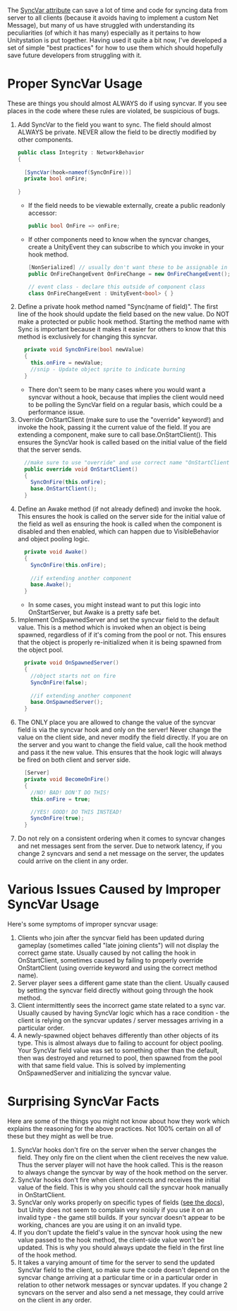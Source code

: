 The [SyncVar attribute](https://docs.unity3d.com/Manual/UNetStateSync.html) can save a lot of time and code for syncing data from server to all clients (because it avoids having to implement a custom Net Message), but many of us have struggled with understanding its peculiarities (of which it has many) especially as it pertains to how Unitystation is put together. Having used it quite a bit now, I've developed a set of simple "best practices" for how to use them which should hopefully save future developers from struggling with it.

# Proper SyncVar Usage
These are things you should almost ALWAYS do if using syncvar. If you see places in the code where these rules are violated, be suspicious of bugs.

1. Add SyncVar to the field you want to sync. The field should almost ALWAYS be private. NEVER allow the field to be directly modified by other components.
    ```csharp
    public class Integrity : NetworkBehavior
    {
      
      [SyncVar(hook=nameof(SyncOnFire))]
      private bool onFire;
      
    }
    ```
    * If the field needs to be viewable externally, create a public readonly accessor:
        ```csharp
        public bool OnFire => onFire;
        ```
    * If other components need to know when the syncvar changes, create a UnityEvent they can subscribe to which you invoke in your hook method.
        ```csharp
        [NonSerialized] // usually don't want these to be assignable in editor
        public OnFireChangeEvent OnFireChange = new OnFireChangeEvent();
        
        // event class - declare this outside of component class
        class OnFireChangeEvent : UnityEvent<bool> { }
        ```
2. Define a private hook method named "Sync(name of field)". The first line of the hook should update the field based on the new value. Do NOT make a protected or public hook method. Starting the method name with Sync is important because it makes it easier for others to know that this method is exclusively for changing this syncvar.
    ```csharp
      private void SyncOnFire(bool newValue)
      {
        this.onFire = newValue;
        //snip - Update object sprite to indicate burning
      }
    ```
    * There don't seem to be many cases where you would want a syncvar without a hook, because that implies the 
   client would need to be polling the SyncVar field on a regular basis, which could be a performance issue.
3. Override OnStartClient (make sure to use the "override" keyword!) and invoke the hook, passing it the current value of the field. If you are extending a component, make sure to call base.OnStartClient(). This ensures the SyncVar hook is called based on the initial value of the field that the server sends.
    ```csharp
      //make sure to use "override" and use correct name "OnStartClient"
      public override void OnStartClient()
      {
        SyncOnFire(this.onFire);
        base.OnStartClient();
      }
    ```
4. Define an Awake method (if not already defined) and invoke the hook. This ensures the hook is called on the server side for the initial value of the field as well as ensuring the hook is called when the component is disabled and then enabled, which can happen due to VisibleBehavior and object pooling logic.
    ```csharp
      private void Awake()
      {
        SyncOnFire(this.onFire);
        
        //if extending another component
        base.Awake();
      }
    ```
    * In some cases, you might instead want to put this logic into OnStartServer, but Awake is a pretty safe bet.
5. Implement OnSpawnedServer and set the syncvar field to the default value. This is a method which is invoked when an object is being spawned, regardless of if it's coming from the pool or not. This ensures that the object is properly re-initialized when it is being spawned from the object pool.
    ```csharp
      private void OnSpawnedServer()
      {
        //object starts not on fire
        SyncOnFire(false);
        
        //if extending another component
        base.OnSpawnedServer();
      }
    ```
5. The ONLY place you are allowed to change the value of the syncvar field is via the syncvar hook and only on the server! Never change the value on the client side, and never modify the field directly. If you are on the server and you want to change the field value, call the hook method and pass it the new value. This ensures that the hook logic will always be fired on both client and server side.
    ```csharp
      [Server]
      private void BecomeOnFire()
      {
        //NO! BAD! DON'T DO THIS!
        this.onFire = true;

        //YES! GOOD! DO THIS INSTEAD!
        SyncOnFire(true);
      }
    ```
6. Do not rely on a consistent ordering when it comes to syncvar changes and net messages sent from the server. Due to network latency, if you change 2 syncvars and send a net message on the server, the updates could arrive on the client in any order.

# Various Issues Caused by Improper SyncVar Usage
Here's some symptoms of improper syncvar usage:
1. Clients who join after the syncvar field has been updated during gameplay (sometimes called "late joining clients") will not display the correct game state. Usually caused by not calling the hook in OnStartClient, sometimes caused by failing to properly override OnStartClient (using override keyword and using the correct method name).
2. Server player sees a different game state than the client. Usually caused by setting the syncvar field directly without going through the hook method.
3. Client intermittently sees the incorrect game state related to a sync var. Usually caused by having SyncVar logic which has a race condition - the client is relying on the syncvar updates / server messages arriving in a particular order.
4. A newly-spawned object behaves differently than other objects of its type. This is almost always due to failing to account for object pooling. Your SyncVar field value was set to something other than the default, then was destroyed and returned to pool, then spawned from the pool with that same field value. This is solved by implementing OnSpawnedServer and initializing the syncvar value.

# Surprising SyncVar Facts
Here are some of the things you might not know about how they work which explains the reasoning for the above practices. Not 100% certain on all of these but they might as well be true.
1. SyncVar hooks don't fire on the server when the server changes the field. They only fire on the client when the client receives the new value. Thus the server player will not have the hook called. This is the reason to always change the syncvar by way of the hook method on the server.
2. SyncVar hooks don't fire when client connects and receives the initial value of the field. This is why you should call the syncvar hook manually in OnStartClient.
3. SyncVar only works properly on specific types of fields ([see the docs](https://docs.unity3d.com/Manual/UNetStateSync.html)), but Unity does not seem to complain very noisily if you use it on an invalid type - the game still builds. If your syncvar doesn't appear to be working, chances are you are using it on an invalid type.
4. If you don't update the field's value in the syncvar hook using the new value passed to the hook method, the client-side value won't be updated. This is why you should always update the field in the first line of the hook method.
5. It takes a varying amount of time for the server to send the updated SyncVar field to the client, so make sure the code doesn't depend on the syncvar change arriving at a particular time or in a particular order in relation to other network messages or syncvar updates. If you change 2 syncvars on the server and also send a net message, they could arrive on the client in any order.